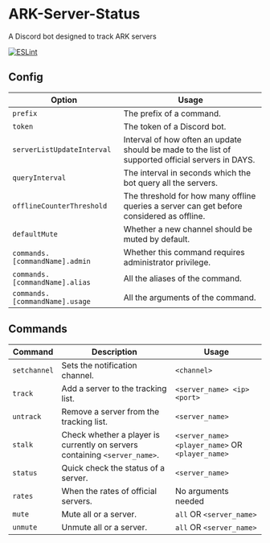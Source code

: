 # ARK-Server-Status
A Discord bot designed to track ARK servers

[![ESLint](https://github.com/wlauyeung/ARK-Server-Status/actions/workflows/eslint.yml/badge.svg)](https://github.com/wlauyeung/ARK-Server-Status/actions/workflows/eslint.yml)

## Config
| Option | Usage |
| ------------- | ------------- |
| `prefix` | The prefix of a command. |
| `token` | The token of a Discord bot.      |
| `serverListUpdateInterval` | Interval of how often an update should be made to the list of supported official servers in DAYS. |
| `queryInterval` | The interval in seconds which the bot query all the servers. |
| `offlineCounterThreshold` | The threshold for how many offline queries a server can get before considered as offline. |
| `defaultMute` | Whether a new channel should be muted by default. |
| `commands.[commandName].admin` | Whether this command requires administrator privilege. |
| `commands.[commandName].alias` | All the aliases of the command. |
| `commands.[commandName].usage` | All the arguments of the command. |

## Commands
| Command | Description | Usage |
| ------------- | ------------- | ------------- |
| `setchannel` | Sets the notification channel. | `<channel>` |
| `track` | Add a server to the tracking list. | `<server_name> <ip> <port>` |
| `untrack` | Remove a server from the tracking list. | `<server_name>` |
| `stalk` | Check whether a player is currently on servers containing `<server_name>`. | `<server_name> <player_name>` OR `<player_name>` |
| `status` | Quick check the status of a server. | `<server_name>` |
| `rates` | When the rates of official servers. | No arguments needed |
| `mute` | Mute all or a server. | `all` OR `<server_name>` |
| `unmute` | Unmute all or a server. | `all` OR `<server_name>` |
